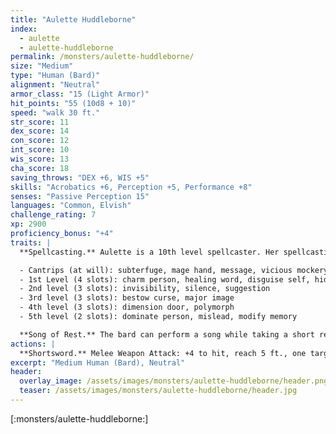 ```yaml
---
title: "Aulette Huddleborne"
index:
  - aulette
  - aulette-huddleborne
permalink: /monsters/aulette-huddleborne/
size: "Medium"
type: "Human (Bard)"
alignment: "Neutral"
armor_class: "15 (Light Armor)"
hit_points: "55 (10d8 + 10)"
speed: "walk 30 ft."
str_score: 11
dex_score: 14
con_score: 12
int_score: 10
wis_score: 13
cha_score: 18
saving_throws: "DEX +6, WIS +5"
skills: "Acrobatics +6, Perception +5, Performance +8"
senses: "Passive Perception 15"
languages: "Common, Elvish"
challenge_rating: 7
xp: 2900
proficiency_bonus: "+4"
traits: |
  **Spellcasting.** Aulette is a 10th level spellcaster. Her spellcasting ability is Charisma (spell save DC 16, +8 to hit with spell attacks). She has the following spells prepared:

  - Cantrips (at will): subterfuge, mage hand, message, vicious mockery
  - 1st Level (4 slots): charm person, healing word, disguise self, hideous laughter
  - 2nd level (3 slots): invisibility, silence, suggestion
  - 3rd level (3 slots): bestow curse, major image
  - 4th level (3 slots): dimension door, polymorph
  - 5th level (2 slots): dominate person, mislead, modify memory

  **Song of Rest.** The bard can perform a song while taking a short rest. Any ally who hears the song regains an extra ld6 hit points if it spends any Hit Dice to regain hit points at the end of that rest. The bard can confer this benefit on itself as well.
actions: |
  **Shortsword.** Melee Weapon Attack: +4 to hit, reach 5 ft., one target. Hit: 5 (1d6+2) piercing damage.
excerpt: "Medium Human (Bard), Neutral"
header:
  overlay_image: /assets/images/monsters/aulette-huddleborne/header.png
  teaser: /assets/images/monsters/aulette-huddleborne/header.jpg
---
```


[:monsters/aulette-huddleborne:]
